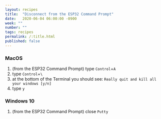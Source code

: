 ```yaml
---
layout: recipes
title:  "Disconnect from the ESP32 Command Prompt"
date:   2020-06-04 06:00:00 -0900
week: ""
number: ""
tags: recipes
permalink: /:title.html
published: false
---
```


### MacOS

1. (from the ESP32 Command Prompt) type `Control`+`A`
2. type `Control`+`\`
3. at the bottom of the Terminal you should see: `Really quit and kill all your windows [y/n]`
4. type `y`

### Windows 10

1. (from the ESP32 Command Prompt) close `Putty`
